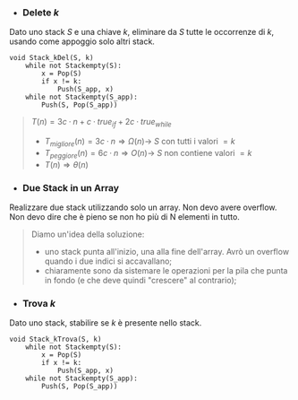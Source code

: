 - ### Delete $k$
Dato uno stack $S$ e una chiave $k$, eliminare da $S$ tutte le occorrenze di $k$, usando come appoggio solo altri stack.
``` Pseudocodice TI:"Push" "FOLD"
void Stack_kDel(S, k)
	while not Stackempty(S):
		x = Pop(S)
		if x != k:
			Push(S_app, x)
	while not Stackempty(S_app):
		Push(S, Pop(S_app))
```

>$T(n)=3c·n + c·true_{if}+2c·true_{while}$
>- $T_{migliore}(n) = 3c·n \Rightarrow Ω(n) \rightarrow$ $S$ con tutti i valori $=k$
>- $T_{peggiore}(n) = 6c·n \Rightarrow O(n) \rightarrow$ $S$ non contiene valori $=k$
>- $T(n) \Rightarrow θ(n)$

- ### Due Stack in un Array
Realizzare due stack utilizzando solo un array. Non devo avere overflow. Non devo dire che è pieno se non ho più di N elementi in tutto.

>Diamo un'idea della soluzione:
>- uno stack punta all'inizio, una alla fine dell'array. Avrò un overflow quando i due indici si accavallano;
>- chiaramente sono da sistemare le operazioni per la pila che punta in fondo (e che deve quindi "crescere" al contrario);

- ### Trova $k$
Dato uno stack, stabilire se $k$ è presente nello stack.
``` Pseudocodice TI:"Push" "FOLD"
void Stack_kTrova(S, k)
	while not Stackempty(S):
		x = Pop(S)
		if x != k:
			Push(S_app, x)
	while not Stackempty(S_app):
		Push(S, Pop(S_app))
```